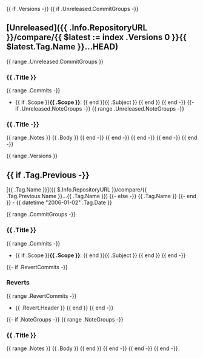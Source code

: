 {{ if .Versions -}}
{{ if .Unreleased.CommitGroups -}}
## [Unreleased]({{ .Info.RepositoryURL }}/compare/{{ $latest := index .Versions 0 }}{{ $latest.Tag.Name }}...HEAD)
{{ range .Unreleased.CommitGroups }}
### {{ .Title }}
{{ range .Commits -}}
- {{ if .Scope }}**{{ .Scope }}**: {{ end }}{{ .Subject }}
{{ end }}
{{ end -}}
{{- if .Unreleased.NoteGroups -}}
{{ range .Unreleased.NoteGroups -}}
### {{ .Title -}}
{{ range .Notes }}
{{ .Body }}
{{ end -}}
{{ end -}}
{{ end -}}
{{ end -}}
{{ end -}}

{{ range .Versions }}
## {{ if .Tag.Previous -}}
[{{ .Tag.Name }}]({{ $.Info.RepositoryURL }}/compare/{{ .Tag.Previous.Name }}...{{ .Tag.Name }})
{{- else -}}
{{ .Tag.Name }}
{{- end }} - {{ datetime "2006-01-02" .Tag.Date }}

{{ range .CommitGroups -}}
### {{ .Title }}
{{ range .Commits -}}
- {{ if .Scope }}**{{ .Scope }}**: {{ end }}{{ .Subject }}
{{ end }}
{{ end -}}

{{- if .RevertCommits -}}
### Reverts
{{ range .RevertCommits -}}
- {{ .Revert.Header }}
{{ end }}
{{ end -}}

{{- if .NoteGroups -}}
{{ range .NoteGroups -}}
### {{ .Title }}
{{ range .Notes }}
{{ .Body }}
{{ end }}
{{ end -}}
{{ end -}}
{{ end -}}
